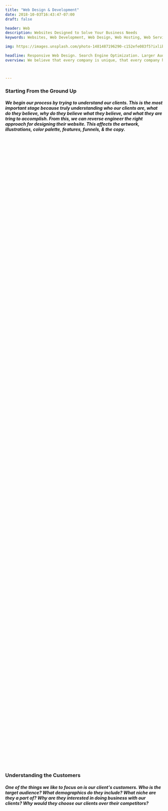 ```yaml
---
title: "Web Design & Development"
date: 2018-10-03T16:43:47-07:00
draft: false

header: Web
description: Websites Designed to Solve Your Business Needs
keywords: Websites, Web Development, Web Design, Web Hosting, Web Services, Responsive Web Design, Graphic Web Design, Web Illustrations, Web Consulting Services, Dynamic Website, Static Websites, Dynamic Website Development, Static Website Development, Hugo Website, Hugo, React JS, HTML, CSS, & JS, Bootstrap 4, E-Commerce, E-Commerce Website, Online Store, Online Store Website, Portfolio Website, Software Developper Website, Photographer Website, Cinematographer Website, Actor Website, Startup Website, Landing Page, Event Website 

img: https://images.unsplash.com/photo-1481487196290-c152efe083f5?ixlib=rb-1.2.1&ixid=eyJhcHBfaWQiOjEyMDd9&auto=format&fit=crop&w=2000&q=60

headline: Responsive Web Design. Search Engine Optimization. Larger Audience.
overview: We believe that every company is unique, that every company has their own mission, has their own message, and has different needs. Thus, we build every website from scratch and we build it with the client in mind. Every site is specific and is curated to deliver the message and accomplish the goals our clients are trying to achieve. 



---
```

<section class="py-5">
    <div class="row py-5">
        <div class="col-lg-6 col-md-6 col-12 m-auto">
            <h3 class="font-weight-bold">
                Starting From the Ground Up
            </h3>
        </div>
        <div class="col-lg-6 col-md-6 col-12 m-auto">
            <h5 class="font-weight-light">
                We begin our process by trying to understand our clients. This is the most important stage because truly understanding who our clients are, what do they believe, why do they believe what they believe, and what they are tring to accomplish. From this, we can reverse engineer the right approach for designing their website. This affects the artwork, illustrations, color palette, features, funnels, & the copy.
            </h5>
        </div>
    </div>
</section>


<div class="py-5" style="background-image: url('https://images.unsplash.com/photo-1519222970733-f546218fa6d7?ixlib=rb-1.2.1&ixid=eyJhcHBfaWQiOjEyMDd9&auto=format&fit=crop&w=2000&q=60'); background-size: contain; background-position: center; background-attachment: fixed; background-repeat: no-repeat; max-width: 100%; min-height: 50vh;">
</div>

<section class="py-5">
    <div class="row py-5">
        <div class="col-lg-6 col-md-6 col-12 m-auto">
            <h3 class="font-weight-bold">
                Understanding the Customers
            </h3>
        </div>
        <div class="col-lg-6 col-md-6 col-12 m-auto">
            <h5 class="font-weight-light">
                One of the things we like to focus on is our client's customers. Who is the target audience? What demographics do they include? What niche are they a part of? Why are they interested in doing business with our clients? Why would they choose our clients over their competitors?
            </h5>
        </div>
    </div>
</section>

<div class="py-5" style="background-image: url('https://images.unsplash.com/photo-1556740738-b6a63e27c4df?ixlib=rb-1.2.1&ixid=eyJhcHBfaWQiOjEyMDd9&auto=format&fit=crop&w=2000&q=60'); background-size: contain; background-position: center; background-attachment: fixed; background-repeat: no-repeat; max-width: 100%; min-height: 50vh;">
</div>

<section class="py-5">
    <div class="row py-5">
        <div class="col-lg-6 col-md-6 col-12 m-auto">
            <h3 class="font-weight-bold">
                Define the Brand
            </h3>
        </div>
        <div class="col-lg-6 col-md-6 col-12 m-auto">
            <h5 class="font-weight-light">
                Every client has a brand that is personal and has its own message they would like to share with the world. It is important to define the brand deliberately in order to appropriately convey that message to customers. This starts by answering the 'Why' or the mission statement.
            </h5>
        </div>
    </div>
</section>

<div class="py-5" style="background-image: url('https://images.unsplash.com/photo-1548364538-60b952c308b9?ixlib=rb-1.2.1&ixid=eyJhcHBfaWQiOjEyMDd9&auto=format&fit=crop&w=2000&q=60'); background-size: contain; background-position: center; background-attachment: fixed; background-repeat: no-repeat; max-width: 100%; min-height: 75vh;">
</div>

<section class="py-5">
    <div class="row py-5">
        <div class="col-lg-6 col-md-6 col-12 m-auto">
            <h3 class="font-weight-bold">
                Design that Delights
            </h3>
        </div>
        <div class="col-lg-6 col-md-6 col-12 m-auto">
            <h5 class="font-weight-light">
                After the discover phase, we begin wireframing and designing the website. This is a continuous process of designing and presenting the website to clients. We do not move on to developping the website until our clients have approved the design. 
            </h5>
        </div>
    </div>
</section>

<div class="py-5" style="background-image: url('https://images.unsplash.com/photo-1498075702571-ecb018f3752d?ixlib=rb-1.2.1&ixid=eyJhcHBfaWQiOjEyMDd9&auto=format&fit=crop&w=1957&q=80'); background-size: contain; background-position: center; background-attachment: fixed; background-repeat: no-repeat; max-width: 100%; min-height: 50vh;">
</div>

<section class="py-5">
    <div class="row py-5">
        <div class="col-lg-6 col-md-6 col-12 m-auto">
            <h3 class="font-weight-bold">
                The Final Stage
            </h3>
        </div>
        <div class="col-lg-6 col-md-6 col-12 m-auto">
            <h5 class="font-weight-light">
                The final step of the process is building the website. After completion, we offer to host the website and give clients capability to create additional content or modify their website in any way shape or form. We also provide documentation and style guides of the fonts, colors, images, and the thought process that went into desiging the website.
            </h5>
        </div>
    </div>
</section>

<div class="py-5" style="background-image: url('https://images.unsplash.com/photo-1502945015378-0e284ca1a5be?ixlib=rb-1.2.1&ixid=eyJhcHBfaWQiOjEyMDd9&auto=format&fit=crop&w=1950&q=80'); background-size: contain; background-position: center; background-attachment: fixed; background-repeat: no-repeat; max-width: 100%; min-height: 50vh;">
</div>